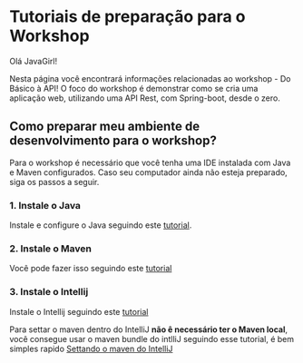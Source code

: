 # Tutoriais de preparação para o Workshop

Olá JavaGirl!

Nesta página você encontrará informações relacionadas ao workshop - Do Básico à API! O foco do workshop é demonstrar como se cria uma aplicação web, utilizando uma API Rest, com Spring-boot, desde o zero.

## Como preparar meu ambiente de desenvolvimento para o workshop?

Para o workshop é necessário que você tenha uma IDE instalada com Java e Maven configurados.
Caso seu computador ainda não esteja preparado, siga os passos a seguir.

### 1. Instale o Java

Instale e configure o Java seguindo este [tutorial](java/index.md).

### 2. Instale o Maven

Você pode fazer isso seguindo este [tutorial](maven/index.md)

### 3. Instale o Intellij

Instale o Intellij seguindo este [tutorial](https://www.jetbrains.com/pt-br/idea/download/#section=linux)

Para settar o maven dentro do IntelliJ **não ê necessário ter o Maven local**, você consegue usar o maven bundle do intlliJ seguindo esse tutorial, é bem simples rapido [Settando o maven do IntelliJ](https://www.jetbrains.com/help/idea/maven-support.html#change_jdk)
